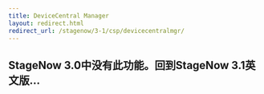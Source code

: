 ```yaml
---
title: DeviceCentral Manager
layout: redirect.html
redirect_url: /stagenow/3-1/csp/devicecentralmgr/
---
```


## StageNow 3.0中没有此功能。回到StageNow 3.1英文版...



